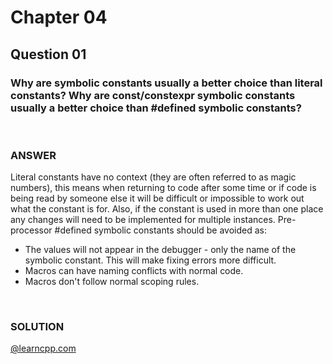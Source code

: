 # Chapter 04
## Question 01

### Why are symbolic constants usually a better choice than literal constants? Why are const/constexpr symbolic constants usually a better choice than #defined symbolic constants?

<br>

### ANSWER

Literal constants have no context (they are often referred to as magic numbers), this means when returning to code after some time or if code is being read by someone else it will be difficult or impossible to work out what the constant is for. Also, if the constant is used in more than one place any changes will need to be implemented for multiple instances.
Pre-processor #defined symbolic constants should be avoided as:
- The values will not appear in the debugger - only the name of the symbolic constant. This will make fixing errors more difficult.
- Macros can have naming conflicts with normal code.
- Macros don't follow normal scoping rules.

<br>

### SOLUTION
[@learncpp.com](https://www.learncpp.com/cpp-tutorial/chapter-4-summary-and-quiz#cpp_solution_id_0)